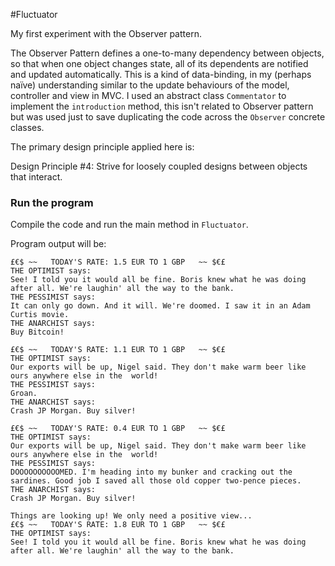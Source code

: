 #Fluctuator

My first experiment with the Observer pattern.

The Observer Pattern defines a one-to-many dependency between objects, so that when one object changes state, all of its dependents are notified and updated automatically.
This is a kind of data-binding, in my (perhaps naïve) understanding similar to the update behaviours of the model, controller and view in MVC.
I used an abstract class ```Commentator``` to implement the ```introduction``` method, this isn't related to Observer pattern but was used just to save duplicating the code across the ```Observer``` concrete classes.

The primary design principle applied here is:

Design Principle #4: Strive for loosely coupled designs between objects that interact.

### Run the program

Compile the code and run the main method in `Fluctuator`.

Program output will be:

```
£€$ ~~   TODAY'S RATE: 1.5 EUR TO 1 GBP   ~~ $€£
THE OPTIMIST says:
See! I told you it would all be fine. Boris knew what he was doing after all. We're laughin' all the way to the bank.
THE PESSIMIST says:
It can only go down. And it will. We're doomed. I saw it in an Adam Curtis movie.
THE ANARCHIST says:
Buy Bitcoin!

£€$ ~~   TODAY'S RATE: 1.1 EUR TO 1 GBP   ~~ $€£
THE OPTIMIST says:
Our exports will be up, Nigel said. They don't make warm beer like ours anywhere else in the  world!
THE PESSIMIST says:
Groan.
THE ANARCHIST says:
Crash JP Morgan. Buy silver!

£€$ ~~   TODAY'S RATE: 0.4 EUR TO 1 GBP   ~~ $€£
THE OPTIMIST says:
Our exports will be up, Nigel said. They don't make warm beer like ours anywhere else in the  world!
THE PESSIMIST says:
DOOOOOOOOOOMED. I'm heading into my bunker and cracking out the sardines. Good job I saved all those old copper two-pence pieces.
THE ANARCHIST says:
Crash JP Morgan. Buy silver!

Things are looking up! We only need a positive view...
£€$ ~~   TODAY'S RATE: 1.8 EUR TO 1 GBP   ~~ $€£
THE OPTIMIST says:
See! I told you it would all be fine. Boris knew what he was doing after all. We're laughin' all the way to the bank.
```
